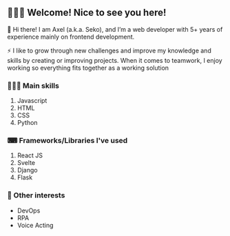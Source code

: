 ## 🙋🏻‍♂️ Welcome! Nice to see you here!

🦉 Hi there! I am Axel (a.k.a. Seko), and I’m a web developer with 5+ years of experience mainly on frontend development.

⚡ I like to grow through new challenges and improve my knowledge and skills by creating or improving projects. When it comes to teamwork, I enjoy working so everything fits together as a working solution


### 👨🏻‍💻 Main skills

1. Javascript
2. HTML
3. CSS
4. Python


### ⌨ Frameworks/Libraries I've used

1. React JS
2. Svelte
3. Django
4. Flask


### 🤔 Other interests

- DevOps
- RPA
- Voice Acting


<!-- #### CodersRank Info:
<img src="https://cr-skills-chart-widget.azurewebsites.net/api/api?username=sekosolares&height=100&skills=JavaScript,Python,C,C%2B%2B,Svelte"> -->


<!-- #### CodeWars Info:
<img src="https://www.codewars.com/users/sekosolares/badges/large"> -->

<!--
**sekosolares/sekosolares** is a ✨ _special_ ✨ repository because its `README.md` (this file) appears on your GitHub profile.

Here are some ideas to get you started:

- 🔭 I’m currently working on ...
- 🌱 I’m currently learning ...
- 👯 I’m looking to collaborate on ...
- 🤔 I’m looking for help with ...
- 💬 Ask me about ...
- 📫 How to reach me: ...
- 😄 Pronouns: ...
- ⚡ Fun fact: ...
-->
